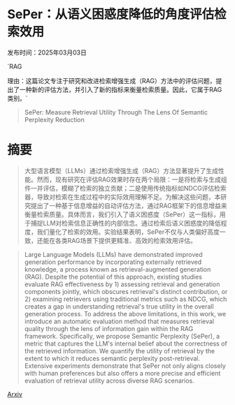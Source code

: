# SePer：从语义困惑度降低的角度评估检索效用

发布时间：2025年03月03日

`RAG

理由：这篇论文专注于研究和改进检索增强生成（RAG）方法中的评估问题，提出了一种新的评估方法，并引入了新的指标来衡量检索质量。因此，它属于RAG类别。`

> SePer: Measure Retrieval Utility Through The Lens Of Semantic Perplexity Reduction

# 摘要

> 大型语言模型（LLMs）通过检索增强生成（RAG）方法显著提升了生成性能。然而，现有研究在评估RAG效果时存在两个局限：一是将检索与生成组件一并评估，模糊了检索的独立贡献；二是使用传统指标如NDCG评估检索器，导致对检索在生成过程中的实际效用理解不足。为解决这些问题，本研究提出了一种基于信息增益的自动评估方法，通过RAG框架下的信息增益来衡量检索质量。具体而言，我们引入了语义困惑度（SePer）这一指标，用于捕捉LLM对检索信息正确性的内部信念。通过检索后语义困惑度的降低程度，我们量化了检索的效用。实验结果表明，SePer不仅与人类偏好高度一致，还能在各类RAG场景下提供更精准、高效的检索效用评估。

> Large Language Models (LLMs) have demonstrated improved generation performance by incorporating externally retrieved knowledge, a process known as retrieval-augmented generation (RAG). Despite the potential of this approach, existing studies evaluate RAG effectiveness by 1) assessing retrieval and generation components jointly, which obscures retrieval's distinct contribution, or 2) examining retrievers using traditional metrics such as NDCG, which creates a gap in understanding retrieval's true utility in the overall generation process. To address the above limitations, in this work, we introduce an automatic evaluation method that measures retrieval quality through the lens of information gain within the RAG framework. Specifically, we propose Semantic Perplexity (SePer), a metric that captures the LLM's internal belief about the correctness of the retrieved information. We quantify the utility of retrieval by the extent to which it reduces semantic perplexity post-retrieval. Extensive experiments demonstrate that SePer not only aligns closely with human preferences but also offers a more precise and efficient evaluation of retrieval utility across diverse RAG scenarios.

[Arxiv](https://arxiv.org/abs/2503.01478)